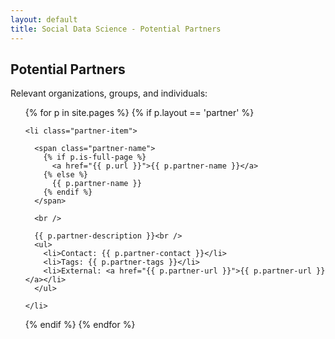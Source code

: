 ```yaml
---
layout: default
title: Social Data Science - Potential Partners
---
```

Potential Partners
--------------------------------

Relevant organizations, groups, and individuals:

<ul>
{% for p in site.pages %}
  {% if p.layout == 'partner' %}
  
    <li class="partner-item">
  
      <span class="partner-name">
        {% if p.is-full-page %}
          <a href="{{ p.url }}">{{ p.partner-name }}</a>
        {% else %}
          {{ p.partner-name }}
        {% endif %}
      </span>
      
      <br />
      
      {{ p.partner-description }}<br />
      <ul>
        <li>Contact: {{ p.partner-contact }}</li>              
        <li>Tags: {{ p.partner-tags }}</li>
        <li>External: <a href="{{ p.partner-url }}">{{ p.partner-url }}</a></li>      
      </ul>
      
    </li>
  {% endif %}
{% endfor %}
</ul>
